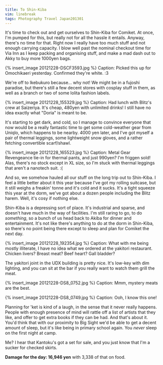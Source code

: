 ```yaml
---
title: To Shin-Kiba
vim: linebreak
tags: Photography Travel Japan201301
---
```


It's time to check out and get ourselves to Shin-Kiba for Comiket. At once, I'm pumped for this, but really not for all the hassle it entails. Anyway, there's no time for that. Right now I really have too much stuff and not enough carrying capacity. I blow well past the nominal checkout time for Via Inn as I keep packing and organising stuff, and make a mad dash out to Akky to buy more 1000yen bags.

{% insert_image 20121228-DSCF3593.jpg %}
Caption: Picked this up for Omochikaeri yesterday. Confirmed they're white. :3

We're off to Ikebukuro because... why not! We might be in a fujoshi paradise, but there's still a few decent stores with cosplay stuff in them, as well as a branch or two of some lolita fashion labels.

{% insert_image 20121228_155329.jpg %}
Caption: Had lunch with Blitz's crew at Saizeriya. It's cheap, 480yen with unlimited drinks! I still have no idea exactly what "Doria" is meant to be.

It's starting to get dark, and cold, so I manage to convince everyone that now would be a really fantastic time to get some cold-weather gear from Uniqlo, which happens to be nearby. 4000 yen later, and I've got myself a pair of thermal leggings, some lightweight snow gloves, and a rather fetching convertible scarf/shawl.

{% insert_image 20121228_165523.jpg %}
Caption: Metal Gear Revengeance tie-in for thermal pants, and just 990yen? I'm friggen sold! Alas, there's no stock except in XL size, so I'm stuck with thermal leggings that aren't a nanotech suit. :(

And so, we somehow hauled all our stuff on the long trip out to Shin-Kiba. I feel a little better about it this year because I've got my rolling suitcase, but it still weighs a freakin' tonne and it's cold and it sucks. It's a tight squeeze this year at the dorm, we've got about a dozen people including the Blitz harem. Well, it's cosy if nothing else.

Shin-Kiba is a depressing sort of place. It's industrial and sparse, and doesn't have much in the way of facilities. I'm still raring to go, to do *something*, so a bunch of us head back to Akiba for dinner and entertainment. It's not like there's anything to do at the dorm in Shin-Kiba, so there's no point being there except to sleep and plan for Comiket the next day.

{% insert_image 20121228_192354.jpg %}
Caption: What with me being mostly illiterate, I have no idea what we ordered at the yakitori restaurant. Chicken livers? Breast meat? Beef heart? Gall bladder?

The yakitori joint in the UDX building is pretty nice. It's low-key with dim lighting, and you can sit at the bar if you really want to watch them grill the meat.

{% insert_image 20121228-DS8_0752.jpg %}
Caption: Mmm, mystery meats are the best.

{% insert_image 20121228-DS8_0749.jpg %}
Caption: Ooh, I know this one!

Planning for 'ket is kind of a laugh, in the sense that it never really happens. People with enough presence of mind will rattle off a list of artists that they like, and offer to get extra books if they can be had. And that's about it. You'd think that with our proximity to Big Sight we'd be able to get a decent amount of sleep, but it's like being in primary school again. You *never* sleep on the first night at camp.

Me? I hear that Kantoku's got a set for sale, and you just know that I'm a sucker for checked skirts.


**Damage for the day: 16,946 yen** with 3,338 of that on food.


